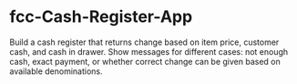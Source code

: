 # fcc-Cash-Register-App
Build a cash register that returns change based on item price, customer cash, and cash in drawer. Show messages for different cases: not enough cash, exact payment, or whether correct change can be given based on available denominations.
